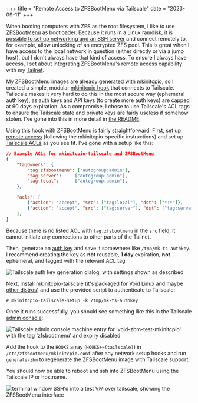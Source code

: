 +++
title = "Remote Access to ZFSBootMenu via Tailscale"
date = "2023-09-11"
+++

When booting computers with ZFS as the root filesystem, I like to use [ZFSBootMenu](https://zfsbootmenu.org) as bootloader.
Because it runs in a Linux ramdisk, it is [possible to set up networking and an SSH server](https://docs.zfsbootmenu.org/en/v2.2.x/guides/general/remote-access.html) and connect remotely to, for example, allow unlocking of an encrypted ZFS pool.
This is great when I have access to the local network in question (either directly or via a jump host), but I don't always have that kind of access.
To ensure I always have access, I set about integrating ZFSBootMenu's remote access capability with my [Tailnet](https://tailscale.com).

<!-- more -->

My ZFSBootMenu images are already [generated with mkinitcpio](https://docs.zfsbootmenu.org/en/v2.2.x/guides/general/mkinitcpio.html), so I created a simple, modular [mkinitcpio hook](https://github.com/classabbyamp/mkinitcpio-tailscale) that connects to Tailscale.
Tailscale makes it very hard to do this in the most secure way (ephemeral auth key), as auth keys and API keys (to create more auth keys) are capped at 90 days expiration.
As a compromise, I chose to use Tailscale's ACL tags to ensure the Tailscale state and private keys are fairly useless if somehow stolen. I've gone into this in more detail in [the README](https://github.com/classabbyamp/mkinitcpio-tailscale/blob/master/README.md#security-considerations).

Using this hook with ZFSBootMenu is fairly straightforward.
First, [set up remote access](https://docs.zfsbootmenu.org/en/v2.2.x/guides/general/remote-access.html) (following the mkinitcpio-specific instructions) and set up [Tailscale ACLs](https://tailscale.com/kb/1018/acls/) as you see fit.
I've gone with a setup like this:

```json
// Example ACLs for mkinitcpio-tailscale and ZFSBootMenu
{
	"tagOwners": {
		"tag:zfsbootmenu": ["autogroup:admin"],
		"tag:server":     ["autogroup:admin"],
		"tag:local":      ["autogroup:admin"],
	},

	"acls": [
		{"action": "accept", "src": ["tag:local"], "dst": ["*:*"]},
		{"action": "accept", "src": ["tag:server"], "dst": ["tag:server:*"]},
	],
}
```

Because there is no listed ACL with `tag:zfsbootmenu` in the `src` field, it cannot initiate any connections to other parts of the Tailnet.

Then, generate an [auth key](https://login.tailscale.com/admin/settings/keys) and save it somewhere like `/tmp/mk-ts-authkey`. I recommend creating the key as **not** reusable, **1 day** expiration, **not** ephemeral, and tagged with the relevant ACL tag.

![Tailscale auth key generation dialog, with settings shown as described](/blog/zfsbootmenu-tailscale/auth-key.png)

Next, install [mkinitcpio-tailscale](https://github.com/classabbyamp/mkinitcpio-tailscale) (it's packaged for Void Linux and [maybe other distros](https://repology.org/project/mkinitcpio-tailscale/versions)) and use the provided script to authenticate to Tailscale:

```
# mkinitcpio-tailscale-setup -k /tmp/mk-ts-authkey
```

Once it runs successfully, you should see something like this in the Tailscale [admin console](https://login.tailscale.com/admin/machines):

![Tailscale admin console machine entry for 'void-zbm-test-mkinitcpio' with the tag 'zfsbootmenu' and expiry disabled](/blog/zfsbootmenu-tailscale/admin-console.png)

Add the hook to the `HOOKS` array (`HOOKS+=(tailscale)`) in `/etc/zfsbootmenu/mkinitcpio.conf` after any network setup hooks and run `generate-zbm` to regenerate the ZFSBootMenu image with Tailscale support.

You should now be able to reboot and ssh into ZFSBootMenu using the Tailscale IP or hostname.

![terminal window SSH'd into a test VM over tailscale, showing the ZFSBootMenu interface](/blog/zfsbootmenu-tailscale/zbm-ssh.png)

